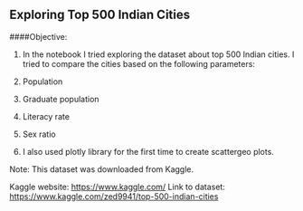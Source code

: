 ## Exploring Top 500 Indian Cities

####Objective:

1. In the notebook I tried exploring the dataset about top 500 Indian cities. I tried to compare the cities based on the following parameters:

  1. Population
  2. Graduate population
  3. Literacy rate
  4. Sex ratio

2. I also used plotly library for the first time to create scattergeo plots. 


Note:
This dataset was downloaded from Kaggle.

Kaggle website: https://www.kaggle.com/
Link to dataset: https://www.kaggle.com/zed9941/top-500-indian-cities
